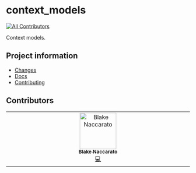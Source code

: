 # context_models

[![All Contributors](https://img.shields.io/github/all-contributors/softboiler/context_models?color=ee8449&style=flat-square)](#contributors)

Context models.

## Project information

- [Changes](<https://softboiler.github.io/context_models/changelog.html>)
- [Docs](<https://softboiler.github.io/context_models>)
- [Contributing](<https://softboiler.github.io/context_models/contributing.html>)

## Contributors

<!-- ALL-CONTRIBUTORS-LIST:START - Do not remove or modify this section -->
<!-- prettier-ignore-start -->
<!-- markdownlint-disable -->
<table>
  <tbody>
    <tr>
      <td align="center" valign="top" width="14.28%"><a href="https://www.blakenaccarato.com/"><img src="https://avatars.githubusercontent.com/u/20692450?v=4?s=100" width="100px;" alt="Blake Naccarato"/><br /><sub><b>Blake Naccarato</b></sub></a><br /><a href="CONTRIBUTORS.md#code-blakeNaccarato" title="Code">💻</a></td>
    </tr>
  </tbody>
</table>

<!-- markdownlint-restore -->
<!-- prettier-ignore-end -->

<!-- ALL-CONTRIBUTORS-LIST:END -->
